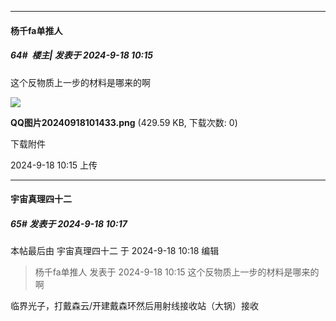 ﻿
*****

####  杨千fa单推人  
##### 64#         楼主| 发表于 2024-9-18 10:15

这个反物质上一步的材料是哪来的啊

<img src="https://img.saraba1st.com/forum/202409/18/101503duh2a8s8f8lhsc8d.png" referrerpolicy="no-referrer">

<strong>QQ图片20240918101433.png</strong> (429.59 KB, 下载次数: 0)

下载附件

2024-9-18 10:15 上传

*****

####  宇宙真理四十二  
##### 65#       发表于 2024-9-18 10:17

 本帖最后由 宇宙真理四十二 于 2024-9-18 10:18 编辑 
<blockquote>杨千fa单推人 发表于 2024-9-18 10:15
这个反物质上一步的材料是哪来的啊</blockquote>

临界光子，打戴森云/开建戴森环然后用射线接收站（大锅）接收

